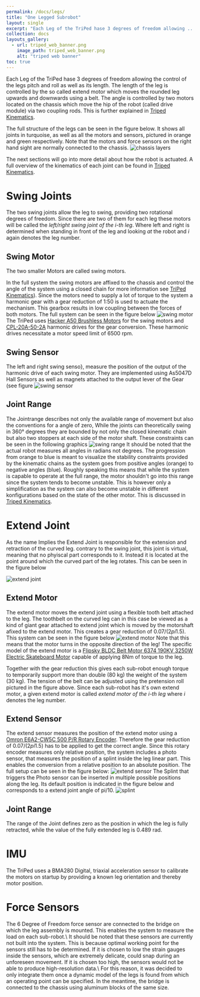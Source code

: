 ```yaml
---
permalink: /docs/legs/
title: "One Legged Subrobot"
layout: single
excerpt: "Each Leg of the TriPed hase 3 degrees of freedom allowing ..."
collection: docs
layouts_gallery:
  - url: triped_web_banner.png
    image_path: triped_web_banner.png
    alt: "triped web banner"
toc: true
---
```



Each Leg of the TriPed hase 3 degrees of freedom allowing the control of the legs pitch and roll as well as its length.
The length of the leg is controlled by the so called extend motor which moves the rounded leg upwards and downwards using a belt.
The angle is controlled by two motors located on the chassis which move the hip of the robot (called drive module) via two coupling rods.
This is further explained in [Triped Kinematics](https://triped-robot.github.io/docs/kinematics/).




The full structure of the legs can be seen in the figure below.
It shows all joints in turquoise, as well as all the motors and sensors, pictured in orange and green respectively.
Note that the motors and force sensors on the right hand sight are normally connected to the chassis.
![chassis layers](https://raw.githubusercontent.com/TriPed-Robot/TriPed-Robot.github.io/master/images/triped_leg_ros.png)


The next sections will go into more detail about how the robot is actuated.
A full overview of the kinematics of each joint can be found in [Triped Kinematics](https://triped-robot.github.io/docs/kinematics/).

# Swing Joints

The two swing joints allow the leg to swing, providing two rotational degrees of freedom. 
Since there are two of them for each leg these motors will be called the *left/right swing joint of the i-th leg*.
Where left and right is determined when standing in front of the leg and looking *at* the robot and *i* again denotes the leg number.
## Swing Motor
The two smaller Motors are called swing motors.

In the full system the swing motors are affixed to the chassis and control the angle of the system using a closed chain for more information see  [TriPed Kinematics](https://triped-robot.github.io/docs/kinematics/)).
Since the motors need to supply a lot of torque to the system a harmonic gear with a gear reduction of 1:50  is used to actuate the mechanism.
This gearbox results in low coupling between the forces of both motors.
The full system can be seen in the figure below
![swing motor](https://raw.githubusercontent.com/TriPed-Robot/TriPed-Robot.github.io/master/images/swing_motor.png)
The TriPed uses [Hacker A50 Brushless Motors](https://github.com/TriPed-Robot/Hardware-Specifications/blob/master/Roboter/actuation/swing_motor_documentation.pdf) for the swing motors and [CPL-20A-50-2A](https://github.com/TriPed-Robot/Hardware-Specifications/blob/master/Roboter/actuation/swing_motor_gear_documentation.pdf) harmonic drives for the gear conversion.
These harmonic drives necessitate a motor speed limit of 6500 rpm.

## Swing Sensor
The left and right swing senso}, measure the position of the output of the harmonic drive of each swing motor.
They are implemented using As5047D Hall Sensors as well as magnets attached to the output lever of the Gear (see figure 
![swing sensor](https://raw.githubusercontent.com/TriPed-Robot/TriPed-Robot.github.io/master/images/swing_sensor.png) 

## Joint Range
The Jointrange describes not only the available range of movement but also the conventions for a angle of zero,
While the joints can theoretically swing in 360° degrees they are bounded by not only the closed kinematic chain but also two stoppers at each side of the motor shaft.
These constraints can be seen in the following graphics
![swing range](https://raw.githubusercontent.com/TriPed-Robot/TriPed-Robot.github.io/master/images/save_angles.png) 
It should be noted that the actual robot measures all angles in radians not degrees.
The progression from orange to blue is meant to visualize the  stability constraints provided by the kinematic chains as the system goes from positive angles (orange) to negative angles (blue).
Roughly speaking this means that while the system is capable to operate at the full range, the motor shouldn't go into this range since the system tends to become unstable.
This is however only a simplification as the system can also become unstable in different konfigurations based on the state of the other motor. This is discussed in [Triped Kinematics](https://triped-robot.github.io/docs/kinematics/).


# Extend Joint
As the name Implies the Extend Joint is responsible for the extension and retraction of the curved leg.
contrary to the swing joint, this joint is virtual, meaning that no phyiscal part corresponds to it.
Instead it is located at the point around which the curved part of the leg rotates.
This can be seen in the figure below

![extend joint](https://raw.githubusercontent.com/TriPed-Robot/TriPed-Robot.github.io/master/images/TripedOpenChain.png)


## Extend Motor
The extend motor moves the extend joint using a flexible tooth belt attached to the leg. The toothbelt on the curved leg can in this case be viewed as a kind of giant gear attached to extend joint which is moved by the motorshaft afixed to the extend motor.
This creates a gear reduction of  0.07/(2*pi*1.5). 
This system can be seen in the figure below
![extend motor](https://raw.githubusercontent.com/TriPed-Robot/TriPed-Robot.github.io/master/images/extend_motor.png)
Note that this means that the motor turns in the opposite direction of the leg!
The specific model of the extend motor is a [Flipsky BLDC Belt Motor 6374 190KV 3250W Electric Skateboard Motor](https://github.com/TriPed-Robot/Hardware-Specifications/blob/master/Roboter/actuation/extend_motor_documentation.pdf) capable of applying 8Nm of torque to the leg.

Together with the gear reduction this gives each sub-robot enough torque to temporarily support more than double (80 kg) the weight of the system (30 kg).
The tension of the belt can be adjusted using the pretension roll pictured in the figure above.
Since each sub-robot has it's own extend motor, a given extend motor is called *extend motor of the i-th leg* where *i* denotes the leg number.

## Extend Sensor
The extend sensor measures the position of the extend motor using a [Omron E6A2-CW5C 500 P/R Rotary Encoder](https://github.com/TriPed-Robot/Hardware-Specifications/blob/master/Roboter/sensing/extend_sensor_documentation.pdf).
Therefore the gear reduction of 0.07/(2*pi*1.5) has to be applied to get the correct angle.
Since this rotary encoder measures only relative position, the system includes a photo sensor, that measures the position of a splint inside the leg linear part.
This enables the conversion from a relative position to an absolute position. 
The full setup can be seen in the figure below:
![extend sensor](https://raw.githubusercontent.com/TriPed-Robot/TriPed-Robot.github.io/master/images/extend_sensor.png)
The Splint that triggers the Photo sensor can be inserted in multiple possible positions along the leg.
Its default position is indicated in the figure below and corresponds to a extend joint angle of pi/10.
![splint](https://raw.githubusercontent.com/TriPed-Robot/TriPed-Robot.github.io/master/images/splint.png)

## Joint Range
The range of the Joint defines zero as the position in which the leg is fully retracted, while the value of the fully extended leg is 0.489 rad.

# IMU

The TriPed uses a BMA280 Digital, triaxial acceleration sensor to calibrate the motors on startup by providing a known leg orientation and thereby motor position.
# Force Sensors
The 6 Degree of Freedom force sensor are connected to the bridge on which the leg assembly is mounted. This enables the system to measure the load on each sub-robot.\\
It should be noted that these sensors are currently not built into the system.
This is because optimal working point for the sensors still has to be determined. If it is chosen to low the strain gauges inside the sensors, which are extremely delicate, could snap during an unforeseen movement. If it is chosen too high, the sensors would not be able to produce high-resolution data.\\
For this reason, it was decided to only integrate them once a dynamic model of the legs is found from which an operating point can be specified.
In the meantime, the bridge is connected to the chassis using aluminum blocks of the same size.

